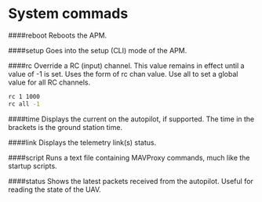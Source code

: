 # System commads

####reboot
Reboots the APM.

####setup
Goes into the setup (CLI) mode of the APM.

####rc
Override a RC (input) channel. This value remains in effect until a value of -1 is set. Uses the form of rc chan value. Use all to set a global value for all RC channels.

```bash
rc 1 1000
rc all -1
```

####time
Displays the current on the autopilot, if supported. The time in the brackets is the ground station time.

####link
Displays the telemetry link(s) status.

####script
Runs a text file containing MAVProxy commands, much like the startup scripts.

####status
Shows the latest packets received from the autopilot. Useful for reading the state of the UAV.
